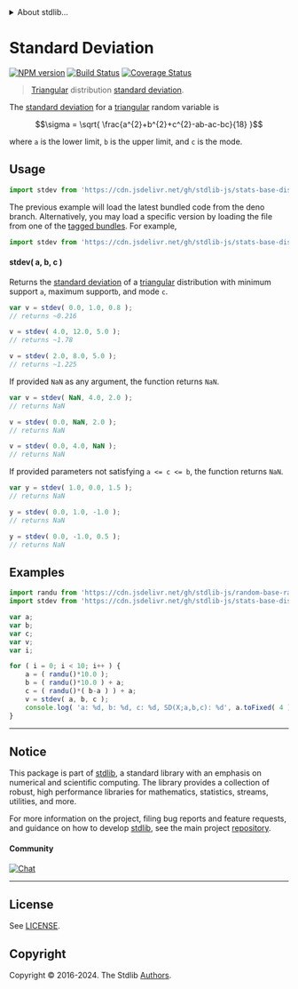 <!--

@license Apache-2.0

Copyright (c) 2018 The Stdlib Authors.

Licensed under the Apache License, Version 2.0 (the "License");
you may not use this file except in compliance with the License.
You may obtain a copy of the License at

   http://www.apache.org/licenses/LICENSE-2.0

Unless required by applicable law or agreed to in writing, software
distributed under the License is distributed on an "AS IS" BASIS,
WITHOUT WARRANTIES OR CONDITIONS OF ANY KIND, either express or implied.
See the License for the specific language governing permissions and
limitations under the License.

-->


<details>
  <summary>
    About stdlib...
  </summary>
  <p>We believe in a future in which the web is a preferred environment for numerical computation. To help realize this future, we've built stdlib. stdlib is a standard library, with an emphasis on numerical and scientific computation, written in JavaScript (and C) for execution in browsers and in Node.js.</p>
  <p>The library is fully decomposable, being architected in such a way that you can swap out and mix and match APIs and functionality to cater to your exact preferences and use cases.</p>
  <p>When you use stdlib, you can be absolutely certain that you are using the most thorough, rigorous, well-written, studied, documented, tested, measured, and high-quality code out there.</p>
  <p>To join us in bringing numerical computing to the web, get started by checking us out on <a href="https://github.com/stdlib-js/stdlib">GitHub</a>, and please consider <a href="https://opencollective.com/stdlib">financially supporting stdlib</a>. We greatly appreciate your continued support!</p>
</details>

# Standard Deviation

[![NPM version][npm-image]][npm-url] [![Build Status][test-image]][test-url] [![Coverage Status][coverage-image]][coverage-url] <!-- [![dependencies][dependencies-image]][dependencies-url] -->

> [Triangular][triangular-distribution] distribution [standard deviation][standard-deviation].

<!-- Section to include introductory text. Make sure to keep an empty line after the intro `section` element and another before the `/section` close. -->

<section class="intro">

The [standard deviation][standard-deviation] for a [triangular][triangular-distribution] random variable is

<!-- <equation class="equation" label="eq:triangular_stdev" align="center" raw="\sigma = \sqrt{ \frac{a^{2}+b^{2}+c^{2}-ab-ac-bc}{18} }" alt="Standard deviation for a triangular distribution."> -->

```math
\sigma = \sqrt{ \frac{a^{2}+b^{2}+c^{2}-ab-ac-bc}{18} }
```

<!-- <div class="equation" align="center" data-raw-text="\sigma = \sqrt{ \frac{a^{2}+b^{2}+c^{2}-ab-ac-bc}{18} }" data-equation="eq:triangular_stdev">
    <img src="https://cdn.jsdelivr.net/gh/stdlib-js/stdlib@51534079fef45e990850102147e8945fb023d1d0/lib/node_modules/@stdlib/stats/base/dists/triangular/stdev/docs/img/equation_triangular_stdev.svg" alt="Standard deviation for a triangular distribution.">
    <br>
</div> -->

<!-- </equation> -->

where `a` is the lower limit, `b` is the upper limit, and `c` is the mode.

</section>

<!-- /.intro -->

<!-- Package usage documentation. -->



<section class="usage">

## Usage

```javascript
import stdev from 'https://cdn.jsdelivr.net/gh/stdlib-js/stats-base-dists-triangular-stdev@deno/mod.js';
```
The previous example will load the latest bundled code from the deno branch. Alternatively, you may load a specific version by loading the file from one of the [tagged bundles](https://github.com/stdlib-js/stats-base-dists-triangular-stdev/tags). For example,

```javascript
import stdev from 'https://cdn.jsdelivr.net/gh/stdlib-js/stats-base-dists-triangular-stdev@v0.2.0-deno/mod.js';
```

#### stdev( a, b, c )

Returns the [standard deviation][standard-deviation] of a [triangular][triangular-distribution] distribution with minimum support `a`, maximum support`b`, and mode `c`.

```javascript
var v = stdev( 0.0, 1.0, 0.8 );
// returns ~0.216

v = stdev( 4.0, 12.0, 5.0 );
// returns ~1.78

v = stdev( 2.0, 8.0, 5.0 );
// returns ~1.225
```

If provided `NaN` as any argument, the function returns `NaN`.

```javascript
var v = stdev( NaN, 4.0, 2.0 );
// returns NaN

v = stdev( 0.0, NaN, 2.0 );
// returns NaN

v = stdev( 0.0, 4.0, NaN );
// returns NaN
```

If provided parameters not satisfying `a <= c <= b`, the function returns `NaN`.

```javascript
var y = stdev( 1.0, 0.0, 1.5 );
// returns NaN

y = stdev( 0.0, 1.0, -1.0 );
// returns NaN

y = stdev( 0.0, -1.0, 0.5 );
// returns NaN
```

</section>

<!-- /.usage -->

<!-- Package usage notes. Make sure to keep an empty line after the `section` element and another before the `/section` close. -->

<section class="notes">

</section>

<!-- /.notes -->

<!-- Package usage examples. -->

<section class="examples">

## Examples

<!-- eslint no-undef: "error" -->

```javascript
import randu from 'https://cdn.jsdelivr.net/gh/stdlib-js/random-base-randu@deno/mod.js';
import stdev from 'https://cdn.jsdelivr.net/gh/stdlib-js/stats-base-dists-triangular-stdev@deno/mod.js';

var a;
var b;
var c;
var v;
var i;

for ( i = 0; i < 10; i++ ) {
    a = ( randu()*10.0 );
    b = ( randu()*10.0 ) + a;
    c = ( randu()*( b-a ) ) + a;
    v = stdev( a, b, c );
    console.log( 'a: %d, b: %d, c: %d, SD(X;a,b,c): %d', a.toFixed( 4 ), b.toFixed( 4 ), c.toFixed( 4 ), v.toFixed( 4 ) );
}
```

</section>

<!-- /.examples -->

<!-- Section to include cited references. If references are included, add a horizontal rule *before* the section. Make sure to keep an empty line after the `section` element and another before the `/section` close. -->

<section class="references">

</section>

<!-- /.references -->

<!-- Section for related `stdlib` packages. Do not manually edit this section, as it is automatically populated. -->

<section class="related">

</section>

<!-- /.related -->

<!-- Section for all links. Make sure to keep an empty line after the `section` element and another before the `/section` close. -->


<section class="main-repo" >

* * *

## Notice

This package is part of [stdlib][stdlib], a standard library with an emphasis on numerical and scientific computing. The library provides a collection of robust, high performance libraries for mathematics, statistics, streams, utilities, and more.

For more information on the project, filing bug reports and feature requests, and guidance on how to develop [stdlib][stdlib], see the main project [repository][stdlib].

#### Community

[![Chat][chat-image]][chat-url]

---

## License

See [LICENSE][stdlib-license].


## Copyright

Copyright &copy; 2016-2024. The Stdlib [Authors][stdlib-authors].

</section>

<!-- /.stdlib -->

<!-- Section for all links. Make sure to keep an empty line after the `section` element and another before the `/section` close. -->

<section class="links">

[npm-image]: http://img.shields.io/npm/v/@stdlib/stats-base-dists-triangular-stdev.svg
[npm-url]: https://npmjs.org/package/@stdlib/stats-base-dists-triangular-stdev

[test-image]: https://github.com/stdlib-js/stats-base-dists-triangular-stdev/actions/workflows/test.yml/badge.svg?branch=v0.2.0
[test-url]: https://github.com/stdlib-js/stats-base-dists-triangular-stdev/actions/workflows/test.yml?query=branch:v0.2.0

[coverage-image]: https://img.shields.io/codecov/c/github/stdlib-js/stats-base-dists-triangular-stdev/main.svg
[coverage-url]: https://codecov.io/github/stdlib-js/stats-base-dists-triangular-stdev?branch=main

<!--

[dependencies-image]: https://img.shields.io/david/stdlib-js/stats-base-dists-triangular-stdev.svg
[dependencies-url]: https://david-dm.org/stdlib-js/stats-base-dists-triangular-stdev/main

-->

[chat-image]: https://img.shields.io/gitter/room/stdlib-js/stdlib.svg
[chat-url]: https://app.gitter.im/#/room/#stdlib-js_stdlib:gitter.im

[stdlib]: https://github.com/stdlib-js/stdlib

[stdlib-authors]: https://github.com/stdlib-js/stdlib/graphs/contributors

[umd]: https://github.com/umdjs/umd
[es-module]: https://developer.mozilla.org/en-US/docs/Web/JavaScript/Guide/Modules

[deno-url]: https://github.com/stdlib-js/stats-base-dists-triangular-stdev/tree/deno
[deno-readme]: https://github.com/stdlib-js/stats-base-dists-triangular-stdev/blob/deno/README.md
[umd-url]: https://github.com/stdlib-js/stats-base-dists-triangular-stdev/tree/umd
[umd-readme]: https://github.com/stdlib-js/stats-base-dists-triangular-stdev/blob/umd/README.md
[esm-url]: https://github.com/stdlib-js/stats-base-dists-triangular-stdev/tree/esm
[esm-readme]: https://github.com/stdlib-js/stats-base-dists-triangular-stdev/blob/esm/README.md
[branches-url]: https://github.com/stdlib-js/stats-base-dists-triangular-stdev/blob/main/branches.md

[stdlib-license]: https://raw.githubusercontent.com/stdlib-js/stats-base-dists-triangular-stdev/main/LICENSE

[triangular-distribution]: https://en.wikipedia.org/wiki/Triangular_distribution

[standard-deviation]: https://en.wikipedia.org/wiki/Standard_deviation

</section>

<!-- /.links -->
